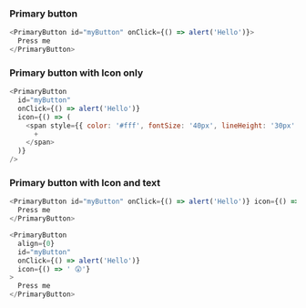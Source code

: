 ### Primary button

```js
<PrimaryButton id="myButton" onClick={() => alert('Hello')}>
  Press me
</PrimaryButton>
```

### Primary button with Icon only

```js
<PrimaryButton
  id="myButton"
  onClick={() => alert('Hello')}
  icon={() => (
    <span style={{ color: '#fff', fontSize: '40px', lineHeight: '30px' }}>
      +
    </span>
  )}
/>
```

### Primary button with Icon and text

```js
<PrimaryButton id="myButton" onClick={() => alert('Hello')} icon={() => ' 😲'}>
  Press me
</PrimaryButton>
```

```js
<PrimaryButton
  align={0}
  id="myButton"
  onClick={() => alert('Hello')}
  icon={() => ' 😲'}
>
  Press me
</PrimaryButton>
```

